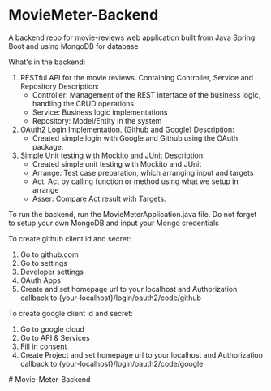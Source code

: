 ﻿# MovieMeter-Backend

A backend repo for movie-reviews web application built from Java Spring Boot and using MongoDB for database

What's in the backend:
1. RESTful API for the movie reviews. Containing Controller, Service and Repository
   Description:
   - Controller: Management of the REST interface of the business logic, handling the CRUD operations
   - Service: Business logic implementations
   - Repository: Model/Entity in the system
2. OAuth2 Login Implementation. (Github and Google)
   Description:
   - Created simple login with Google and Github using the OAuth package.
3. Simple Unit testing with Mockito and JUnit
   Description:
    - Created simple unit testing with Mockito and JUnit
    - Arrange: Test case preparation, which arranging input and targets
    - Act: Act by calling function or method using what we setup in arrange
    - Asser: Compare Act result with Targets.
   

To run the backend, run the MovieMeterApplication.java file.
Do not forget to setup your own MongoDB and input your Mongo credentials


To create github client id and secret:
1. Go to github.com
2. Go to settings
3. Developer settings
4. OAuth Apps
5. Create and set homepage url to your localhost and Authorization callback to {your-localhost}/login/oauth2/code/github

To create google client id and secret:
1. Go to google cloud
2. Go to API & Services
3. Fill in consent
4. Create Project and set homepage url to your localhost and Authorization callback to {your-localhost}/login/oauth2/code/google


#   M o v i e - M e t e r - B a c k e n d  
 
